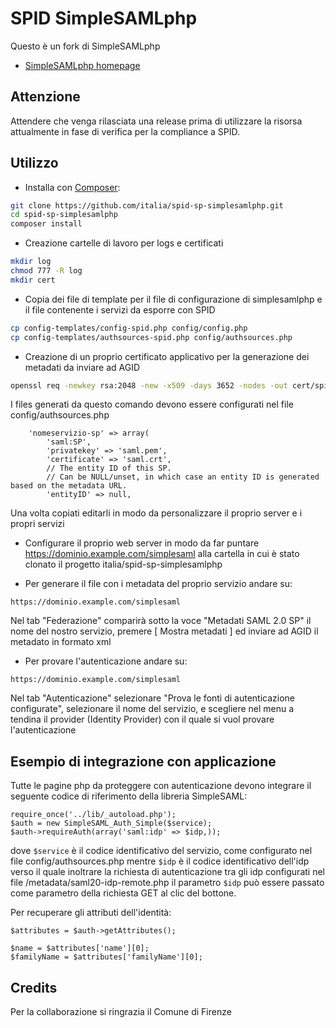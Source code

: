 SPID SimpleSAMLphp
==================
Questo è un fork di SimpleSAMLphp

* [SimpleSAMLphp homepage](https://simplesamlphp.org)


Attenzione
----------

Attendere che venga rilasciata una release prima di utilizzare la risorsa attualmente in fase di verifica per la compliance a SPID.


Utilizzo
--------

* Installa con [Composer](https://getcomposer.org/doc/00-intro.md):

```bash
git clone https://github.com/italia/spid-sp-simplesamlphp.git
cd spid-sp-simplesamlphp
composer install
```

* Creazione cartelle di lavoro per logs e certificati
```bash
mkdir log
chmod 777 -R log
mkdir cert
```

* Copia dei file di template per il file di configurazione di simplesamlphp e il file contenente i servizi da esporre con SPID
```bash
cp config-templates/config-spid.php config/config.php
cp config-templates/authsources-spid.php config/authsources.php
```

* Creazione di un proprio certificato applicativo per la generazione dei metadati da inviare ad AGID
```bash
openssl req -newkey rsa:2048 -new -x509 -days 3652 -nodes -out cert/spid-sp.crt -keyout cert/spid-sp.pem
```
I files generati da questo comando devono essere configurati nel file config/authsources.php

```
    'nomeservizio-sp' => array(
        'saml:SP',
        'privatekey' => 'saml.pem',
        'certificate' => 'saml.crt',
        // The entity ID of this SP.
        // Can be NULL/unset, in which case an entity ID is generated based on the metadata URL.
        'entityID' => null,
```

Una volta copiati editarli in modo da personalizzare il proprio server e i propri servizi

* Configurare il proprio web server in modo da far puntare https://dominio.example.com/simplesaml alla cartella in cui è stato clonato il progetto italia/spid-sp-simplesamlphp


* Per generare il file con i metadata del proprio servizio andare su:
```
https://dominio.example.com/simplesaml
```
Nel tab "Federazione" comparirà sotto la voce "Metadati SAML 2.0 SP" il nome del nostro servizio, premere [ Mostra metadati ] ed inviare ad AGID il metadato in formato xml

* Per provare l'autenticazione andare su:
```
https://dominio.example.com/simplesaml
```
Nel tab "Autenticazione" selezionare "Prova le fonti di autenticazione configurate", selezionare il nome del servizio, e scegliere nel menu a tendina il provider (Identity Provider) con il quale si vuol provare l'autenticazione


Esempio di integrazione con applicazione
----------------------------------------

Tutte le pagine php da proteggere con autenticazione devono integrare il seguente codice di riferimento della libreria SimpleSAML:

```
require_once('../lib/_autoload.php');
$auth = new SimpleSAML_Auth_Simple($service);
$auth->requireAuth(array('saml:idp' => $idp,));
```

dove ```$service``` è il codice identificativo del servizio, come configurato nel file config/authsources.php mentre ```$idp``` è il codice identificativo dell'idp verso il quale inoltrare la richiesta di autenticazione tra gli idp configurati nel file /metadata/saml20-idp-remote.php il parametro ```$idp``` può essere passato come parametro della richiesta GET al clic del bottone.

Per recuperare gli attributi dell'identità:

```
$attributes = $auth->getAttributes();

$name = $attributes['name'][0];
$familyName = $attributes['familyName'][0];
```

Credits
-------

Per la collaborazione si ringrazia il Comune di Firenze
